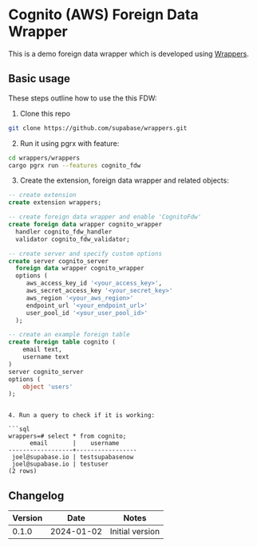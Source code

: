 # Cognito (AWS) Foreign Data Wrapper

This is a demo foreign data wrapper which is developed using [Wrappers](https://github.com/supabase/wrappers).

## Basic usage

These steps outline how to use the this FDW:

1. Clone this repo

```bash
git clone https://github.com/supabase/wrappers.git
```

2. Run it using pgrx with feature:

```bash
cd wrappers/wrappers
cargo pgrx run --features cognito_fdw
```

3. Create the extension, foreign data wrapper and related objects:



``` sql
-- create extension
create extension wrappers;
```

``` sql
-- create foreign data wrapper and enable 'CognitoFdw'
create foreign data wrapper cognito_wrapper
  handler cognito_fdw_handler
  validator cognito_fdw_validator;
```



``` sql
-- create server and specify custom options
create server cognito_server
  foreign data wrapper cognito_wrapper
  options (
     aws_access_key_id '<your_access_key>',
     aws_secret_access_key '<your_secret_key>'
     aws_region '<your_aws_region>'
     endpoint_url '<your_endpoint_url>'
     user_pool_id '<your_user_pool_id>'
  );
```


``` sql
-- create an example foreign table
create foreign table cognito (
    email text,
    username text
)
server cognito_server
options (
    object 'users'
);
```


```

4. Run a query to check if it is working:

```sql
wrappers=# select * from cognito;
      email       |    username     
------------------+-----------------
 joel@supabase.io | testsupabasenow
 joel@supabase.io | testuser
(2 rows)
```

## Changelog

| Version | Date       | Notes                                                |
| ------- | ---------- | ---------------------------------------------------- |
| 0.1.0   | 2024-01-02 | Initial version                                      |
